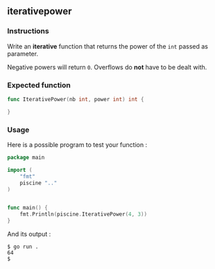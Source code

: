 ## iterativepower

### Instructions

Write an **iterative** function that returns the power of the `int` passed as parameter.

Negative powers will return `0`. Overflows do **not** have to be dealt with.

### Expected function

```go
func IterativePower(nb int, power int) int {

}
```

### Usage

Here is a possible program to test your function :

```go
package main

import (
	"fmt"
	piscine ".."
)


func main() {
	fmt.Println(piscine.IterativePower(4, 3))
}
```

And its output :

```console
$ go run .
64
$
```
